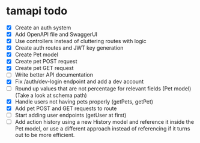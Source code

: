 # tamapi todo

- [x] Create an auth system
- [x] Add OpenAPI file and SwaggerUI
- [x] Use controllers instead of cluttering routes with logic
- [x] Create auth routes and JWT key generation
- [x] Create Pet model
- [x] Create pet POST request
- [x] Create pet GET request
- [ ] Write better API documentation
- [x] Fix /auth/dev-login endpoint and add a dev account
- [ ] Round up values that are not percentage for relevant fields (Pet model) (Take a look at schema path)
- [x] Handle users not having pets properly (getPets, getPet)
- [x] Add pet POST and GET requests to route
- [ ] Start adding user endpoints (getUser at first)
- [ ] Add action history using a new History model and reference it inside the Pet model, or use a different approach instead of referencing if it turns out to be more efficient.
